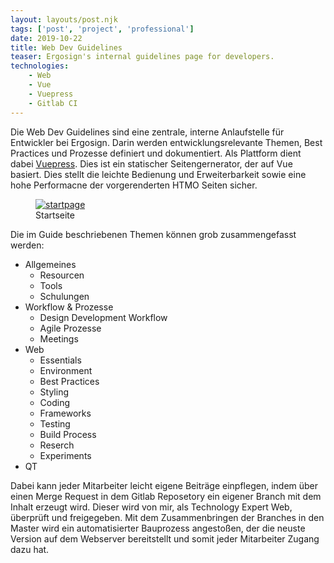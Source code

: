 ```yaml
---
layout: layouts/post.njk
tags: ['post', 'project', 'professional']
date: 2019-10-22
title: Web Dev Guidelines
teaser: Ergosign's internal guidelines page for developers.
technologies:
    - Web
    - Vue
    - Vuepress
    - Gitlab CI
---
```


Die Web Dev Guidelines sind eine zentrale, interne Anlaufstelle für Entwickler bei Ergosign. Darin werden entwicklungsrelevante Themen, Best Practices und Prozesse definiert und dokumentiert.
Als Plattform dient dabei [Vuepress](https://vuepress.vuejs.org/). Dies ist ein statischer Seitengernerator, der auf Vue basiert. 
Dies stellt die leichte Bedienung und Erweiterbarkeit sowie eine hohe Performacne der vorgerenderten HTMO Seiten sicher.

<figure>
      <a href="{{'/assets/projects/web-dev-guidelines/dev-guide.jpg' | url}}">
          <img src="{{'/assets/projects/web-dev-guidelines/dev-guide.jpg' | url}}"alt="startpage" />
      </a>
      <figcaption > Startseite </figcaption>
</figure>

Die im Guide beschriebenen Themen können grob zusammengefasst werden:

- Allgemeines
  - Resourcen
  - Tools
  - Schulungen
- Workflow & Prozesse
  - Design Development Workflow
  - Agile Prozesse
  - Meetings
- Web
  - Essentials
  - Environment
  - Best Practices
  - Styling
  - Coding
  - Frameworks
  - Testing
  - Build Process
  - Reserch
  - Experiments
- QT

Dabei kann jeder Mitarbeiter leicht eigene Beiträge einpflegen, indem über einen Merge Request in dem Gitlab Reposetory ein eigener Branch mit dem Inhalt erzeugt wird. 
Dieser wird von mir, als Technology Expert Web, überprüft und freigegeben. Mit dem Zusammenbringen der Branches in den Master wird ein automatisierter Bauprozess angestoßen, der die neuste Version auf dem Webserver bereitstellt und somit jeder Mitarbeiter Zugang dazu hat.